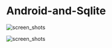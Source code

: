 # Android-and-Sqlite

![screen_shots](https://cloud.githubusercontent.com/assets/20207324/17171486/88518f6a-540e-11e6-9170-1b66a22002bf.png)

![screen_shots](https://cloud.githubusercontent.com/assets/20207324/17171492/8d424514-540e-11e6-81af-b1cd88027b57.png)


